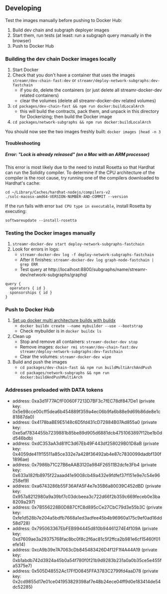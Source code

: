 
## Developing

Test the images manually before pushing to Docker Hub:
1. Build dev chain and subgraph deployer images
1. Start them, run tests (at least: run a subgraph query manually in the browser)
1. Push to Docker Hub

### Building the dev chain Docker images locally

1. Start Docker
1. Check that you don't have a container that uses the images `streamr/dev-chain-fast:dev` or `streamr/deploy-network-subgraphs:dev-fastchain`
    * if you do, delete the containers (or just delete all streamr-docker-dev related containers)
    * clear the volumes (delete all streamr-docker-dev related volumes)
1. `cd packages/dev-chain-fast && npm run docker:buildLocalArch`
    * this will build the contracts, pack them, and unpack in this directory for Dockerizing; then build the Docker image
1. `cd packages/network-subgraphs && npm run docker:buildLocalArch`

You should now see the two images freshly built: `docker images |head -n 3`

#### Troubleshooting

##### Error: "Lock is already released" (on a Mac with an ARM processor)

This error is most likely due to the need to install Rosetta so that Hardhat can run the Solidity compiler. To determine if the CPU architecture of the compiler is the root cause, try running one of the compilers downloaded to Hardhat's cache:
```
cd ~/Library/Caches/hardhat-nodejs/compilers-v2
./solc-macosx-amd64-VERSION-NUMBER-AND-COMMIT --version
```

If the run fails with error `bad CPU type in executable`, install Rosetta by executing:
```
softwareupdate --install-rosetta
```

### Testing the Docker images manually

1. `streamr-docker-dev start deploy-network-subgraphs-fastchain`
1. Look for errors in logs:
    * `streamr-docker-dev log -f deploy-network-subgraphs-fastchain`
    * After it finishes: `streamr-docker-dev log graph-node-fastchain | grep ERR`
    * Test query at http://localhost:8800/subgraphs/name/streamr-dev/network-subgraphs/graphql
```
query {
  operators { id }
  sponsorships { id }
}
```

### Push to Docker Hub

1. [Set up docker multi architecture builds with buildx](https://www.docker.com/blog/how-to-rapidly-build-multi-architecture-images-with-buildx/)
    * `docker buildx create --name mybuilder --use --bootstrap`
    * Check mybuilder is in `docker buildx ls`
1. Clean up
    * Stop and remove all containers: `streamr-docker-dev stop`
    * Remove images: `docker rmi streamr/dev-chain-fast:dev streamr/deploy-network-subgraphs:dev-fastchain`
    * Clear the volumes: `streamr-docker-dev wipe`
1. Build and push the images
    * `cd packages/dev-chain-fast && npm run buildMultiArchAndPush`
    * `cd packages/network-subgraphs && npm run docker:buildAndPushMultiArch`


### Addresses preloaded with DATA tokens
- address: 0xa3d1F77ACfF0060F7213D7BF3c7fEC78df847De1 (private key: 0x5e98cce00cff5dea6b454889f359a4ec06b9fa6b88e9d69b86de8e1c81887da0)
- address: 0x4178baBE9E5148c6D5fd431cD72884B07Ad855a0 (private key: 0xe5af7834455b7239881b85be89d905d6881dcb4751063897f12be1b0dd546bdb)
- address: 0xdC353aA3d81fC3d67Eb49F443df258029B01D8aB (private key: 0x4059de411f15511a85ce332e7a428f36492ab4e87c7830099dadbf130f1896ae)
- address: 0x7986b71C27B6eAAB3120a984F26511B2dcfe3Fb4 (private key: 0x633a182fb8975f22aaad41e9008cb49a432e9fdfef37f151e9e7c54e96258ef9)
- address: 0xa6743286b55F36AFA5F4e7e35B6a80039C452dBD (private key: 0x957a8212980a9a39bf7c03dcbeea3c722d66f2b359c669feceb0e3ba8209a297)
- address: 0x7B556228B0D887CfC8d895cCe27CbC79d3e55b3C (private key: 0xfe1d528b7e204a5bdfb7668a1ed3adfee45b4b96960a175c9ef0ad16dd58d728)
- address: 0x795063367EbFEB994445d810b94461274E4f109A (private key: 0xd7609ae3a29375768fac8bc0f8c2f6ac81c5f2ffca2b981e6cf15460f01efe14)
- address: 0xcA9b39e7A7063cDb845483426D4f12F1f4A44A19 (private key: 0xb1abdb742d3924a45b0a54f780f0f21b9d9283b231a0a0b35ce5e455fa5375e7)
- address: 0x505D48552Ac17FfD0845FFA3783C2799fd4aaD78 (private key: 0x2cd9855d17e01ce041953829398af7e48b24ece04ff9d0e183414de54dc52285)